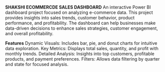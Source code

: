 **SHAKSHI ECOMMERCDE SALES DASHBOARD**
An interactive Power BI dashboard project focused on analyzing e-commerce data. This project provides insights into sales trends, customer behavior, product performance, and profitability. The dashboard can help businesses make data-driven decisions to enhance sales strategies, customer engagement, and overall profitability.

**Features**
Dynamic Visuals: Includes bar, pie, and donut charts for intuitive data exploration.
Key Metrics: Displays total sales, quantity, and profit with monthly trends.
Detailed Analysis: Insights into top customers, profitable products, and payment preferences.
Filters: Allows data filtering by quarter and state for focused analysis.
